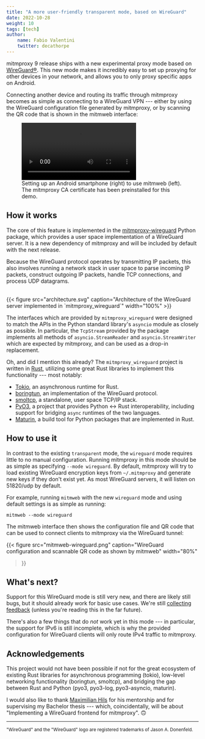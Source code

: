 ```yaml
---
title: "A more user-friendly transparent mode, based on WireGuard"
date: 2022-10-28
weight: 10
tags: [tech]
author:
    name: Fabio Valentini
    twitter: decathorpe
---
```


mitmproxy 9 release ships with a new experimental proxy mode based on [WireGuard®](https://www.wireguard.com/). 
This new mode makes it incredibly easy to set up proxying for other devices in your network,
and allows you to only proxy specific apps on Android.

<!--more-->

Connecting another device and routing its traffic through mitmproxy becomes as simple as connecting to a WireGuard VPN
--- either by using the WireGuard configuration file generated by mitmproxy, or by scanning the QR code that is shown
in the mitmweb interface: 

<figure>
<video controls>
    <source src="mitmweb-wireguard-android.mp4#t=0.4" type="video/mp4">
</video>
<figcaption>Setting up an Android smartphone (right) to use mitmweb (left).<br>The mitmproxy CA certificate has been preinstalled for this demo.</figcaption>
</figure>

## How it works

The core of this feature is implemented in the [mitmproxy-wireguard](https://pypi.org/project/mitmproxy-wireguard/)
Python package, which provides a user space implementation of a WireGuard server. It is a new dependency of mitmproxy
and will be included by default with the next release.

Because the WireGuard protocol operates by transmitting IP packets, this also involves running a network stack in
user space to parse incoming IP packets, construct outgoing IP packets, handle TCP connections, and process UDP
datagrams.

<br>
{{<
figure src="architecture.svg"
caption="Architecture of the WireGuard server implemented in `mitmproxy_wireguard`"
width="100%"
>}}
<br>

The interfaces which are provided by `mitmproxy_wireguard` were designed to match the APIs in the Python standard
library's `asyncio` module as closely as possible. In particular, the `TcpStream` provided by the package implements all methods of `asyncio.StreamReader` and `asyncio.StreamWriter` which are expected by mitmproxy, and can be used as a
drop-in replacement.

Oh, and did I mention this already? The `mitmproxy_wireguard` project is written in [Rust](https://rust-lang.org),
utilizing some great Rust libraries to implement this functionality --- most notably:

- [Tokio](https://tokio.rs), an asynchronous runtime for Rust.
- [boringtun](https://github.com/cloudflare/boringtun), an implementation of the WireGuard protocol.
- [smoltcp](https://github.com/smoltcp-rs/smoltcp), a standalone, user space TCP/IP stack.
- [PyO3](https://pyo3.rs), a project that provides Python ↔ Rust interoperability, including support for bridging 
  `async` runtimes of the two languages.
- [Maturin](https://maturin.rs/), a build tool for Python packages that are implemented in Rust.

## How to use it

In contrast to the existing `transparent` mode, the `wireguard` mode requires little to no manual configuration. Running
mitmproxy in this mode should be as simple as specifying `--mode wireguard`. By default, mitmproxy will try to load
existing WireGuard encryption keys from `~/.mitmproxy` and generate new keys if they don't exist yet.
As most WireGuard servers, it will listen on 51820/udp by default.

For example, running `mitmweb` with the new `wireguard` mode and using default settings is as simple as running:

```shell
mitmweb --mode wireguard
```

The mitmweb interface then shows the configuration file and QR code that can be used to connect clients to mitmproxy
via the WireGuard tunnel:

{{<
figure src="mitmweb-wireguard.png"
caption="WireGuard configuration and scannable QR code as shown by mitmweb"
width="80%"
>}}

## What's next?

Support for this WireGuard mode is still very new, and there are likely still bugs, but it should already work for basic
use cases. We're still [collecting feedback](https://github.com/mitmproxy/mitmproxy/issues/5592) (unless you're reading
this in the far future).

There's also a few things that do *not* work yet in this mode --- in particular, the support for IPv6 is still
incomplete, which is why the provided configuration for WireGuard clients will only route IPv4 traffic to mitmproxy.

## Acknowledgements

This project would not have been possible if not for the great ecosystem of existing Rust libraries for asynchronous
programming (tokio), low-level networking functionality (boringtun, smoltcp), and bridging the gap between Rust and
Python (pyo3, pyo3-log, pyo3-asyncio, maturin).

I would also like to thank [Maximilian Hils](https://twitter.com/maximilianhils) for his mentorship and for supervising
my Bachelor thesis --- which, coincidentally, will be about "Implementing a WireGuard frontend for mitmproxy". 🙃


-----------------------

<small>"WireGuard" and the "WireGuard" logo are registered trademarks of Jason A. Donenfeld.</small>
